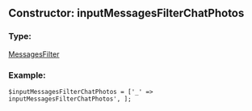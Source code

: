 ## Constructor: inputMessagesFilterChatPhotos  

### Type: 

[MessagesFilter](../types/MessagesFilter.md)
### Example:

```
$inputMessagesFilterChatPhotos = ['_' => inputMessagesFilterChatPhotos', ];
```